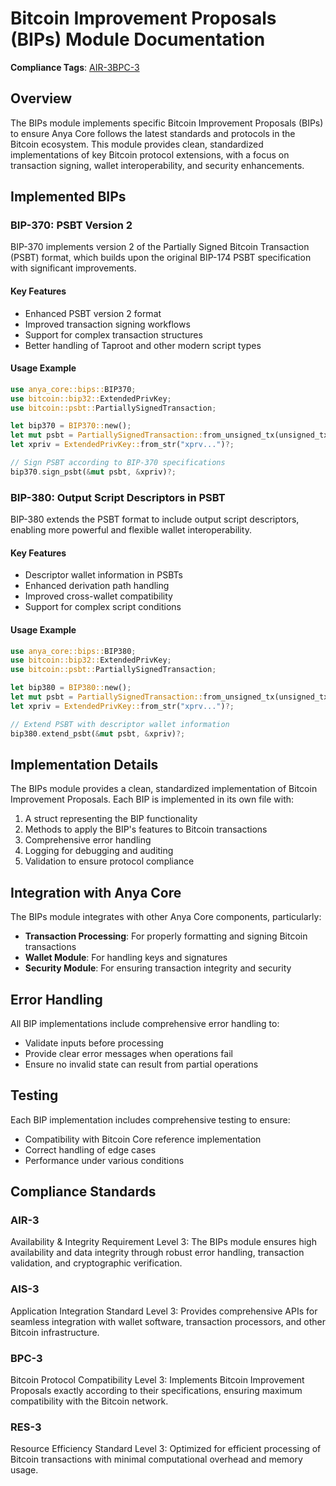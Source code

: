 # Bitcoin Improvement Proposals (BIPs) Module Documentation

**Compliance Tags**: [AIR-3][AIS-3][BPC-3][RES-3]

[AIS-3]: #ais-3 "Application Integration Standard Level 3"
[RES-3]: #res-3 "Resource Efficiency Standard Level 3"

## Overview

The BIPs module implements specific Bitcoin Improvement Proposals (BIPs) to ensure Anya Core follows the latest standards and protocols in the Bitcoin ecosystem. This module provides clean, standardized implementations of key Bitcoin protocol extensions, with a focus on transaction signing, wallet interoperability, and security enhancements.

## Implemented BIPs

### BIP-370: PSBT Version 2

BIP-370 implements version 2 of the Partially Signed Bitcoin Transaction (PSBT) format, which builds upon the original BIP-174 PSBT specification with significant improvements.

#### Key Features

- Enhanced PSBT version 2 format
- Improved transaction signing workflows
- Support for complex transaction structures
- Better handling of Taproot and other modern script types

#### Usage Example

```rust
use anya_core::bips::BIP370;
use bitcoin::bip32::ExtendedPrivKey;
use bitcoin::psbt::PartiallySignedTransaction;

let bip370 = BIP370::new();
let mut psbt = PartiallySignedTransaction::from_unsigned_tx(unsigned_tx)?;
let xpriv = ExtendedPrivKey::from_str("xprv...")?;

// Sign PSBT according to BIP-370 specifications
bip370.sign_psbt(&mut psbt, &xpriv)?;
```

### BIP-380: Output Script Descriptors in PSBT

BIP-380 extends the PSBT format to include output script descriptors, enabling more powerful and flexible wallet interoperability.

#### Key Features

- Descriptor wallet information in PSBTs
- Enhanced derivation path handling
- Improved cross-wallet compatibility
- Support for complex script conditions

#### Usage Example

```rust
use anya_core::bips::BIP380;
use bitcoin::bip32::ExtendedPrivKey;
use bitcoin::psbt::PartiallySignedTransaction;

let bip380 = BIP380::new();
let mut psbt = PartiallySignedTransaction::from_unsigned_tx(unsigned_tx)?;
let xpriv = ExtendedPrivKey::from_str("xprv...")?;

// Extend PSBT with descriptor wallet information
bip380.extend_psbt(&mut psbt, &xpriv)?;
```

## Implementation Details

The BIPs module provides a clean, standardized implementation of Bitcoin Improvement Proposals. Each BIP is implemented in its own file with:

1. A struct representing the BIP functionality
2. Methods to apply the BIP's features to Bitcoin transactions
3. Comprehensive error handling
4. Logging for debugging and auditing
5. Validation to ensure protocol compliance

## Integration with Anya Core

The BIPs module integrates with other Anya Core components, particularly:

- **Transaction Processing**: For properly formatting and signing Bitcoin transactions
- **Wallet Module**: For handling keys and signatures
- **Security Module**: For ensuring transaction integrity and security

## Error Handling

All BIP implementations include comprehensive error handling to:

- Validate inputs before processing
- Provide clear error messages when operations fail
- Ensure no invalid state can result from partial operations

## Testing

Each BIP implementation includes comprehensive testing to ensure:

- Compatibility with Bitcoin Core reference implementation
- Correct handling of edge cases
- Performance under various conditions

## Compliance Standards

### AIR-3

Availability & Integrity Requirement Level 3: The BIPs module ensures high availability and data integrity through robust error handling, transaction validation, and cryptographic verification.

### AIS-3

Application Integration Standard Level 3: Provides comprehensive APIs for seamless integration with wallet software, transaction processors, and other Bitcoin infrastructure.

### BPC-3

Bitcoin Protocol Compatibility Level 3: Implements Bitcoin Improvement Proposals exactly according to their specifications, ensuring maximum compatibility with the Bitcoin network.

### RES-3

Resource Efficiency Standard Level 3: Optimized for efficient processing of Bitcoin transactions with minimal computational overhead and memory usage.
